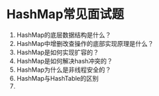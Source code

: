 # HashMap常见面试题

1. HashMap的底层数据结构是什么？
2. HashMap中增删改查操作的底部实现原理是什么？
3. HashMap是如何实现扩容的？
4. HashMap是如何解决hash冲突的？
5. HashMap为什么是非线程安全的？
6. HashMap与HashTable的区别
7. 